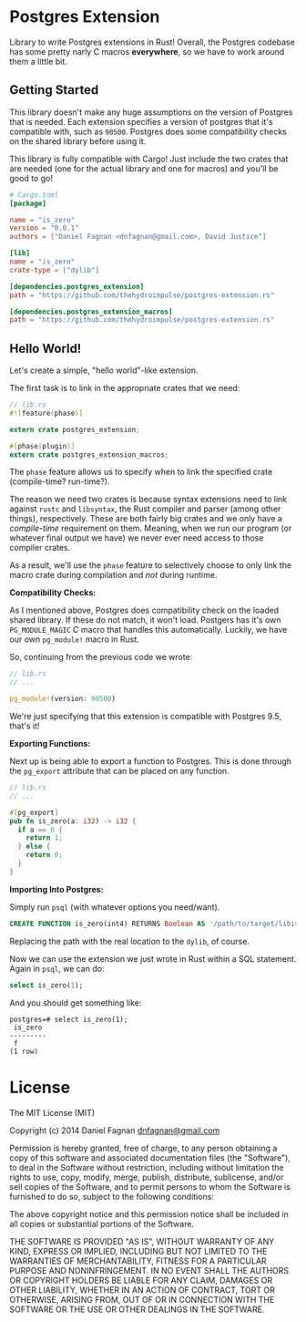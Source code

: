# Postgres Extension

Library to write Postgres extensions in Rust! Overall, the Postgres codebase has some pretty narly C macros **everywhere**, so we have to work around them a little bit.


## Getting Started

This library doesn't make any huge assumptions on the version of Postgres that is needed. Each extension specifies a version of postgres that it's compatible with, such as `90500`. Postgres does some compatibility checks on the shared library before using it.

This library is fully compatible with Cargo! Just include the two crates that are needed (one for the actual library and one for macros) and you'll be good to go!

```toml
# Cargo.toml
[package]

name = "is_zero"
version = "0.0.1"
authors = ["Daniel Fagnan <dnfagnan@gmail.com>, David Justice"]

[lib]
name = "is_zero"
crate-type = ["dylib"]

[dependencies.postgres_extension]
path = "https://github.com/thehydroimpulse/postgres-extension.rs"

[dependencies.postgres_extension_macros]
path = "https://github.com/thehydroimpulse/postgres-extension.rs"
```

## Hello World!

Let's create a simple, "hello world"-like extension.

The first task is to link in the appropriate crates that we need:

```rust
// lib.rs
#![feature(phase)]

extern crate postgres_extension;

#[phase(plugin)]
extern crate postgres_extension_macros;
```

The `phase` feature allows us to specify when to link the specified crate (compile-time? run-time?).

The reason we need two crates is because syntax extensions need to link against `rustc` and `libsyntax`, the Rust compiler and parser (among other things), respectively. These are both fairly big crates and we only have a *compile-time* requirement on them. Meaning, when we run our program (or whatever final output we have) we never ever need access to those compiler crates.

As a result, we'll use the `phase` feature to selectively choose to only link the macro crate during compilation and *not* during runtime.

**Compatibility Checks:**

As I mentioned above, Postgres does compatibility check on the loaded shared library. If these do not match, it won't load. Postgers has it's own `PG_MODULE_MAGIC` *C* macro that handles this automatically. Luckily, we have our own `pg_module!` macro in Rust.

So, continuing from the previous code we wrote:

```rust
// lib.rs
// ...

pg_module!(version: 90500)
```

We're just specifying that this extension is compatible with Postgres 9.5, that's it!

**Exporting Functions:**

Next up is being able to export a function to Postgres. This is done through the `pg_export` attribute that can be placed on any function.

```rust
// lib.rs
// ...

#[pg_export]
pub fn is_zero(a: i32) -> i32 {
  if a == 0 {
    return 1;
  } else {
    return 0;
  }
}
```

**Importing Into Postgres:**

Simply run `psql` (with whatever options you need/want).

```sql
CREATE FUNCTION is_zero(int4) RETURNS Boolean AS '/path/to/target/libis_zero-*.dylib' LANGUAGE c;
```

Replacing the path with the real location to the `dylib`, of course.

Now we can use the extension we just wrote in Rust within a SQL statement. Again in `psql`, we can do:

```sql
select is_zero(1);
```

And you should get something like:

```
postgres=# select is_zero(1);
 is_zero
---------
 f
(1 row)
```

# License

The MIT License (MIT)

Copyright (c) 2014 Daniel Fagnan <dnfagnan@gmail.com>

Permission is hereby granted, free of charge, to any person obtaining a copy
of this software and associated documentation files (the "Software"), to deal
in the Software without restriction, including without limitation the rights
to use, copy, modify, merge, publish, distribute, sublicense, and/or sell
copies of the Software, and to permit persons to whom the Software is
furnished to do so, subject to the following conditions:

The above copyright notice and this permission notice shall be included in
all copies or substantial portions of the Software.

THE SOFTWARE IS PROVIDED "AS IS", WITHOUT WARRANTY OF ANY KIND, EXPRESS OR
IMPLIED, INCLUDING BUT NOT LIMITED TO THE WARRANTIES OF MERCHANTABILITY,
FITNESS FOR A PARTICULAR PURPOSE AND NONINFRINGEMENT. IN NO EVENT SHALL THE
AUTHORS OR COPYRIGHT HOLDERS BE LIABLE FOR ANY CLAIM, DAMAGES OR OTHER
LIABILITY, WHETHER IN AN ACTION OF CONTRACT, TORT OR OTHERWISE, ARISING FROM,
OUT OF OR IN CONNECTION WITH THE SOFTWARE OR THE USE OR OTHER DEALINGS IN
THE SOFTWARE.
